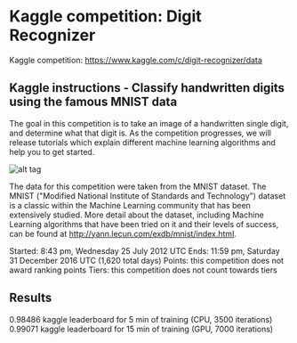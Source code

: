 # Kaggle competition: Digit Recognizer
Kaggle competition: https://www.kaggle.com/c/digit-recognizer/data

Kaggle instructions - Classify handwritten digits using the famous MNIST data
----------------------------------------------- 

The goal in this competition is to take an image of a handwritten single digit, and determine what that digit is.  As the competition progresses, we will release tutorials which explain different machine learning algorithms and help you to get started.

![alt tag](http://www.primaryobjects.com/images/digitrecognition1.jpg)

The data for this competition were taken from the MNIST dataset. The MNIST ("Modified National Institute of Standards and Technology") dataset is a classic within the Machine Learning community that has been extensively studied.  More detail about the dataset, including Machine Learning algorithms that have been tried on it and their levels of success, can be found at http://yann.lecun.com/exdb/mnist/index.html.

Started: 8:43 pm, Wednesday 25 July 2012 UTC 
Ends: 11:59 pm, Saturday 31 December 2016 UTC (1,620 total days) 
Points: this competition does not award ranking points 
Tiers: this competition does not count towards tiers


Results
----------------------------------------------- 
0.98486 kaggle leaderboard for 5 min of training (CPU, 3500 iterations)
0.99071 kaggle leaderboard for 15 min of training (GPU, 7000 iterations)

